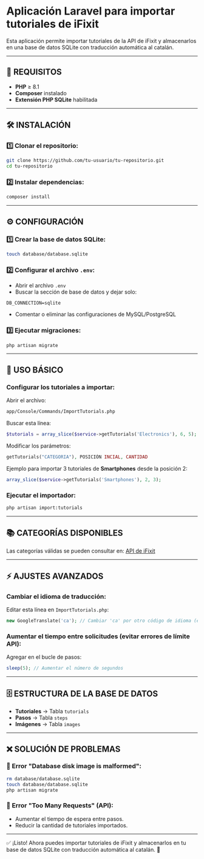 # Aplicación Laravel para importar tutoriales de iFixit

Esta aplicación permite importar tutoriales de la API de iFixit y almacenarlos en una base de datos SQLite con traducción automática al catalán.

---

## 🚀 REQUISITOS

- **PHP** ≥ 8.1
- **Composer** instalado
- **Extensión PHP SQLite** habilitada

---

## 🛠 INSTALACIÓN

### 1️⃣ Clonar el repositorio:
```bash
git clone https://github.com/tu-usuario/tu-repositorio.git
cd tu-repositorio
```

### 2️⃣ Instalar dependencias:
```bash
composer install
```

---

## ⚙️ CONFIGURACIÓN

### 1️⃣ Crear la base de datos SQLite:
```bash
touch database/database.sqlite
```

### 2️⃣ Configurar el archivo `.env`:
- Abrir el archivo `.env`
- Buscar la sección de base de datos y dejar solo:
```env
DB_CONNECTION=sqlite
```
- Comentar o eliminar las configuraciones de MySQL/PostgreSQL

### 3️⃣ Ejecutar migraciones:
```bash
php artisan migrate
```

---

## 📌 USO BÁSICO

### Configurar los tutoriales a importar:
Abrir el archivo:
```bash
app/Console/Commands/ImportTutorials.php
```
Buscar esta línea:
```php
$tutorials = array_slice($service->getTutorials('Electronics'), 6, 5);
```
Modificar los parámetros:
```php
getTutorials("CATEGORIA"), POSICIÓN INCIAL, CANTIDAD
```
Ejemplo para importar 3 tutoriales de **Smartphones** desde la posición 2:
```php
array_slice($service->getTutorials('Smartphones'), 2, 3);
```

### Ejecutar el importador:
```bash
php artisan import:tutorials
```

---

## 📚 CATEGORÍAS DISPONIBLES
Las categorías válidas se pueden consultar en:
[API de iFixit](https://www.ifixit.com/api/2.0/categories)

---

## ⚡ AJUSTES AVANZADOS

### Cambiar el idioma de traducción:
Editar esta línea en `ImportTutorials.php`:
```php
new GoogleTranslate('ca'); // Cambiar 'ca' por otro código de idioma (ej: 'es')
```

### Aumentar el tiempo entre solicitudes (evitar errores de límite API):
Agregar en el bucle de pasos:
```php
sleep(5); // Aumentar el número de segundos
```

---

## 🗄️ ESTRUCTURA DE LA BASE DE DATOS

- **Tutoriales** → Tabla `tutorials`
- **Pasos** → Tabla `steps`
- **Imágenes** → Tabla `images`

---

## ❌ SOLUCIÓN DE PROBLEMAS

### 🛑 Error "Database disk image is malformed":
```bash
rm database/database.sqlite
touch database/database.sqlite
php artisan migrate
```

### 🛑 Error "Too Many Requests" (API):
- Aumentar el tiempo de espera entre pasos.
- Reducir la cantidad de tutoriales importados.

---

✅ ¡Listo! Ahora puedes importar tutoriales de iFixit y almacenarlos en tu base de datos SQLite con traducción automática al catalán. 🚀

